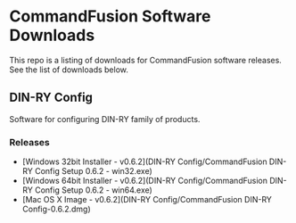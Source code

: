 # CommandFusion Software Downloads
This repo is a listing of downloads for CommandFusion software releases. See the list of downloads below.

## DIN-RY Config
Software for configuring DIN-RY family of products.

### Releases

- [Windows 32bit Installer - v0.6.2](DIN-RY Config/CommandFusion DIN-RY Config Setup 0.6.2 - win32.exe)
- [Windows 64bit Installer - v0.6.2](DIN-RY Config/CommandFusion DIN-RY Config Setup 0.6.2 - win64.exe)
- [Mac OS X Image - v0.6.2](DIN-RY Config/CommandFusion DIN-RY Config-0.6.2.dmg)